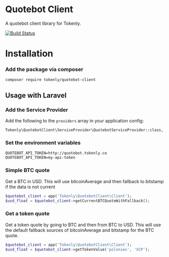 # Quotebot Client

A quotebot client library for Tokenly.

[![Build Status](https://travis-ci.org/tokenly/quotebot-client.svg?branch=master)](https://travis-ci.org/tokenly/quotebot-client)


# Installation

### Add the package via composer

```
composer require tokenly/quotebot-client
```

## Usage with Laravel

### Add the Service Provider

Add the following to the `providers` array in your application config:

```
Tokenly\QuotebotClient\ServiceProvider\QuotebotServiceProvider::class,
```

### Set the environment variables

```
QUOTEBOT_API_TOKEN=http://quotebot.tokenly.co
QUOTEBOT_API_TOKEN=my-api-token
```


### Simple BTC quote

Get a BTC in USD.  This will use bitcoinAverage and then fallback to bitstamp if the data is not current

```php
$quotebot_client = app('Tokenly\QuotebotClient\Client');
$usd_float = $quotebot_client->getCurrentBTCQuoteWithFallback();
```


### Get a token quote

Get a token quote by going to BTC and then from BTC to USD.  This will use the default fallback sources of bitcoinAverage and bitstamp for the BTC quote.

```php
$quotebot_client = app('Tokenly\QuotebotClient\Client');
$usd_float = $quotebot_client->getTokenValue('poloniex', 'XCP');
```


